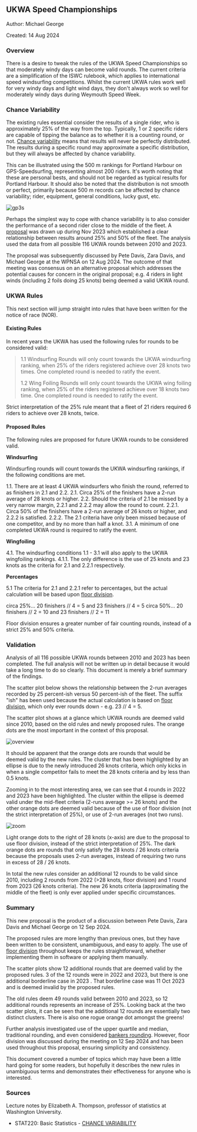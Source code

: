 ## UKWA Speed Championships

Author: Michael George

Created: 14 Aug 2024



### Overview

There is a desire to tweak the rules of the UKWA Speed Championships so that moderately windy days can become valid rounds. The current criteria are a simplification of the ISWC rulebook, which applies to international speed windsurfing competitions. Whilst the current UKWA rules work well for very windy days and light wind days, they don't always work so well for moderately windy days during Weymouth Speed Week.



### Chance Variability

The existing rules essential consider the results of a single rider, who is approximately 25% of the way from the top. Typically, 1 or 2 specific riders are capable of tipping the balance as to whether it is a counting round, or not. [Chance variability](chance-variability.pdf) means that results will never be perfectly distributed.  The results during a specific round may approximate a specific distribution, but they will always be affected by chance variability.

This can be illustrated using the 500 m rankings for Portland Harbour on GPS-Speedsurfing, representing almost 200 riders. It's worth noting that these are personal bests, and should not be regarded as typical results for Portland Harbour. It should also be noted that the distribution is not smooth or perfect, primarily because 500 m records can be affected by chance variability; rider, equipment, general conditions, lucky gust, etc.

![gp3s](img/gp3s.png)

Perhaps the simplest way to cope with chance variability is to also consider the performance of a second rider close to the middle of the fleet. A [proposal](../proposal-1/README.md) was drawn up during Nov 2023 which established a clear relationship between results around 25% and 50% of the fleet. The analysis used the data from all possible 116 UKWA rounds between 2010 and 2023.

The proposal was subsequently discussed by Pete Davis, Zara Davis, and Michael George at the WPNSA on 12 Aug 2024. The outcome of that meeting was consensus on an alternative proposal which addresses the potential causes for concern in the original proposal; e.g. 4 riders in light winds (including 2 foils doing 25 knots) being deemed a valid UKWA round.



### UKWA Rules

This next section will jump straight into rules that have been written for the notice of race (NOR).



#### Existing Rules

In recent years the UKWA has used the following rules for rounds to be considered valid:

> 1.1 Windsurfing Rounds will only count towards the UKWA windsurfing ranking, when 25% of the riders registered achieve over 28 knots two times. One completed round is needed to ratify the event.
>
> 1.2 Wing Foiling Rounds will only count towards the UKWA wing foiling ranking, when 25% of the riders registered achieve over 18 knots two time. One completed round is needed to ratify the event.

Strict interpretation of the 25% rule meant that a fleet of 21 riders required 6 riders to achieve over 28 knots, twice.



#### Proposed Rules

The following rules are proposed for future UKWA rounds to be considered valid.

**Windsurfing**

Windsurfing rounds will count towards the UKWA windsurfing rankings, if the following conditions are met.

1.1. There are at least 4 UKWA windsurfers who finish the round, referred to as finishers in 2.1 and 2.2.
2.1. Circa 25% of the finishers have a 2-run average of 28 knots or higher.
2.2. Should the criteria of 2.1 be missed by a very narrow margin, 2.2.1 and 2.2.2 may allow the round to count.
2.2.1. Circa 50% of the finishers have a 2-run average of 26 knots or higher, and 2.2.2 is satisfied.
2.2.2. The 2.1 criteria have only been missed because of one competitor, and by no more than half a knot.
3.1. A minimum of one completed UKWA round is required to ratify the event.

**Wingfoiling**

4.1. The windsurfing conditions 1.1 - 3.1 will also apply to the UKWA wingfoiling rankings.
4.1.1. The only difference is the use of 25 knots and 23 knots as the criteria for 2.1 and 2.2.1 respectively.

**Percentages**

5.1 The criteria for 2.1 and 2.2.1 refer to percentages, but the actual calculation will be based upon [floor division](https://www.designgurus.io/answers/detail/what-is-floor-division).

circa 25%... 20 finishers // 4 = 5 and 23 finishers // 4 = 5
circa 50%... 20 finishers // 2 = 10 and 23 finishers // 2 = 11

Floor division ensures a greater number of fair counting rounds, instead of a strict 25% and 50% criteria.



### Validation

Analysis of all 116 possible UKWA rounds between 2010 and 2023 has been completed. The full analysis will not be written up in detail because it would take a long time to do so clearly. This document is merely a brief summary of the findings.

The scatter plot below shows the relationship between the 2-run averages recorded by 25 percent-ish versus 50 percent-ish of the fleet. The suffix "ish" has been used because the actual calculation is based on [floor division](https://www.designgurus.io/answers/detail/what-is-floor-division), which only ever rounds down - e.g. 23 // 4 = 5.

The scatter plot shows at a glance which UKWA rounds are deemed valid since 2010, based on the old rules and newly proposed rules. The orange dots are the most important in the context of this proposal. 

![overview](img/overview.png)

It should be apparent that the orange dots are rounds that would be deemed valid by the new rules. The cluster that has been highlighted by an ellipse is due to the newly introduced 26 knots criteria, which only kicks in when a single competitor fails to meet the 28 knots criteria and by less than 0.5 knots.

Zooming in to the most interesting area, we can see that 4 rounds in 2022 and 2023 have been highlighted. The cluster within the ellipse is deemed valid under the mid-fleet criteria (2-runs average >= 26 knots) and the other orange dots are deemed valid because of the use of floor division (not the strict interpretation of 25%), or use of 2-run averages (not two runs).

![zoom](img/zoom.png)



Light orange dots to the right of 28 knots (x-axis) are due to the proposal to use floor division, instead of the strict interpretation of 25%. The dark orange dots are rounds that only satisfy the 28 knots / 26 knots criteria because the proposals uses 2-run averages, instead of requiring two runs in excess of 28 / 26 knots.

In total the new rules consider an additional 12 rounds to be valid since 2010, including 2 rounds from 2022 (>28 knots, floor division) and 1 round from 2023 (26 knots criteria). The new 26 knots criteria (approximating the middle of the fleet) is only ever applied under specific circumstances.



### Summary

This new proposal is the product of a discussion between Pete Davis, Zara Davis and Michael George on 12 Sep 2024.

The proposed rules are more lengthy than previous ones, but they have been written to be consistent, unambiguous, and easy to apply. The use of [floor division](https://www.designgurus.io/answers/detail/what-is-floor-division) throughout keeps the rules straightforward, whether implementing them in software or applying them manually.

The scatter plots show 12 additional rounds that are deemed valid by the proposed rules. 3 of the 12 rounds were in 2022 and 2023, but there is one additional borderline case in 2023 . That borderline case was 11 Oct 2023 and is deemed invalid by the proposed rules.

The old rules deem 49 rounds valid between 2010 and 2023, so 12 additional rounds represents an increase of 25%. Looking back at the two scatter plots, it can be seen that the additional 12 rounds are essentially two distinct clusters. There is also one rogue orange dot amongst the greens!

Further analysis investigated use of the upper quartile and median, traditional rounding, and even considered [bankers rounding](https://wiki.c2.com/?BankersRounding). However, floor division was discussed during the meeting on 12 Sep 2024 and has been used throughout this proposal, ensuring simplicity and consistency.

This document covered a number of topics which may have been a little hard going for some readers, but hopefully it describes the new rules in unambiguous terms and demonstrates their effectiveness for anyone who is interested.



### Sources

Lecture notes by Elizabeth A. Thompson, professor of statistics at Washington University.

- STAT220: Basic Statistics - [CHANCE VARIABILITY](https://faculty.washington.edu/eathomp/S220_06/Lectures/notes6.pdf)
